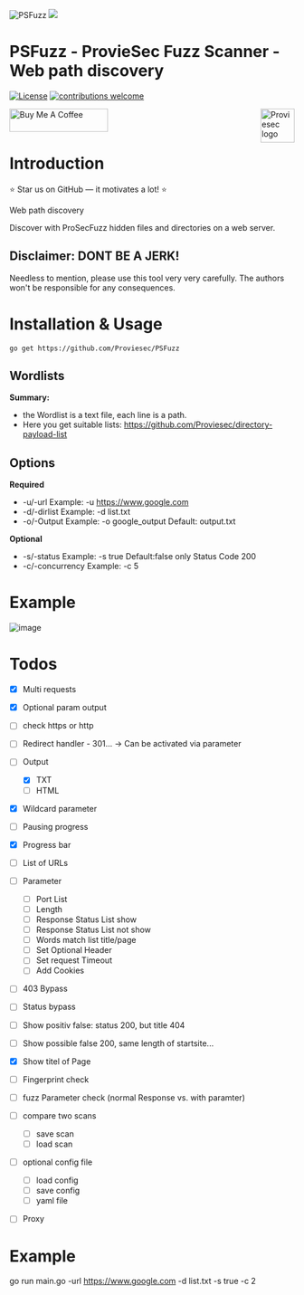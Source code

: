 ![PSFuzz](https://user-images.githubusercontent.com/6010786/176360134-adc6d195-60b0-4628-af06-b6b42afaffae.png)
![](https://us-central1-progress-markdown.cloudfunctions.net/progress/70)
# PSFuzz - ProvieSec Fuzz Scanner - Web path discovery
[![License](https://img.shields.io/badge/license-MIT-_red.svg)](https://opensource.org/licenses/MIT)
[![contributions welcome](https://img.shields.io/badge/contributions-welcome-brightgreen.svg?style=flat)](https://github.com/dwisiswant0/go-dork/issues)

<a href="https://proviesec.org/">
    <img src="https://avatars.githubusercontent.com/u/92156402?s=400&u=7fe0dbb9085a37818ee8c2b061432a9a69cbff42&v=4" alt="Proviesec logo" title="Proviesec" align="right" height="60" />
</a>
<a href="https://www.buymeacoffee.com/proviesec" target="_blank"><img src="https://cdn.buymeacoffee.com/buttons/default-orange.png" alt="Buy Me A Coffee" height="41" width="174"></a>

# Introduction 

:star: Star us on GitHub — it motivates a lot! :star:

Web path discovery

Discover with ProSecFuzz hidden files and directories on a web server.

## Disclaimer: DONT BE A JERK!
Needless to mention, please use this tool very very carefully. The authors won't be responsible for any consequences. 

# Installation & Usage

```go get https://github.com/Proviesec/PSFuzz```

Wordlists
---------------
**Summary:**
  - the Wordlist is a text file, each line is a path.
  - Here you get suitable lists: https://github.com/Proviesec/directory-payload-list


Options
---------------
**Required**
* -u/-url Example: -u https://www.google.com
* -d/-dirlist Example: -d list.txt
* -o/-Output Example: -o google_output Default: output.txt
 
 **Optional**
* -s/-status Example: -s true Default:false only Status Code 200 
* -c/-concurrency Example: -c 5


# Example
![image](https://user-images.githubusercontent.com/6010786/177131582-183f6f8f-559f-43d6-b6d9-566e5cbf8a75.png)


# Todos

- [x] Multi requests
- [x] Optional param output
- [ ] check https or http
- [ ] Redirect handler - 301... -> Can be activated via parameter
- [ ] Output
    - [x] TXT
    - [ ] HTML
- [x] Wildcard parameter
- [ ] Pausing progress
- [x] Progress bar
- [ ] List of URLs
- [ ] Parameter
    - [ ] Port List
    - [ ] Length
    - [ ] Response Status List show
    - [ ] Response Status List not show
    - [ ] Words match list title/page
    - [ ] Set Optional Header
    - [ ] Set request Timeout
    - [ ] Add Cookies
- [ ] 403 Bypass
- [ ] Status bypass
- [ ] Show positiv false: status 200, but title 404
- [ ] Show possible false 200, same length of startsite... 
- [x] Show titel of Page
- [ ] Fingerprint check 
- [ ] fuzz Parameter check (normal Response vs. with paramter)
- [ ] compare two scans 
    - [ ] save scan
    - [ ] load scan
- [ ] optional config file
    - [ ] load config 
    - [ ] save config
    - [ ] yaml file 
- [ ] Proxy
      

# Example
go run main.go -url https://www.google.com -d list.txt -s true -c 2

